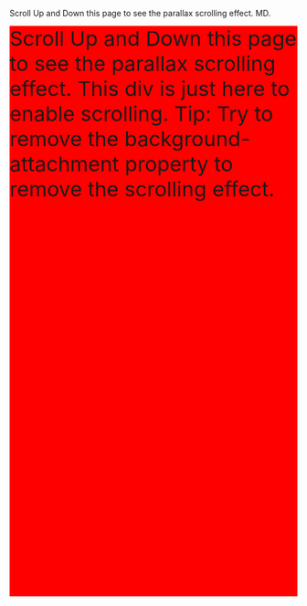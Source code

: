 <!DOCTYPE html>
<html>
<head>
<meta name="viewport" content="width=device-width, initial-scale=1">
<style>
.parallax {
  /* The image used */
  background-image: url("img_parallax.jpg");

  /* Set a specific height */
  min-height: 500px; 

  /* Create the parallax scrolling effect */
  background-attachment: fixed;
  background-position: center;
  background-repeat: no-repeat;
  background-size: cover;
}
</style>
</head>
<body>

<p>Scroll Up and Down this page to see the parallax scrolling effect. MD.</p>

<div class="parallax"></div>

<div style="height:1000px;background-color:red;font-size:36px">
Scroll Up and Down this page to see the parallax scrolling effect.
This div is just here to enable scrolling.
Tip: Try to remove the background-attachment property to remove the scrolling effect.
</div>

</body>
</html>

